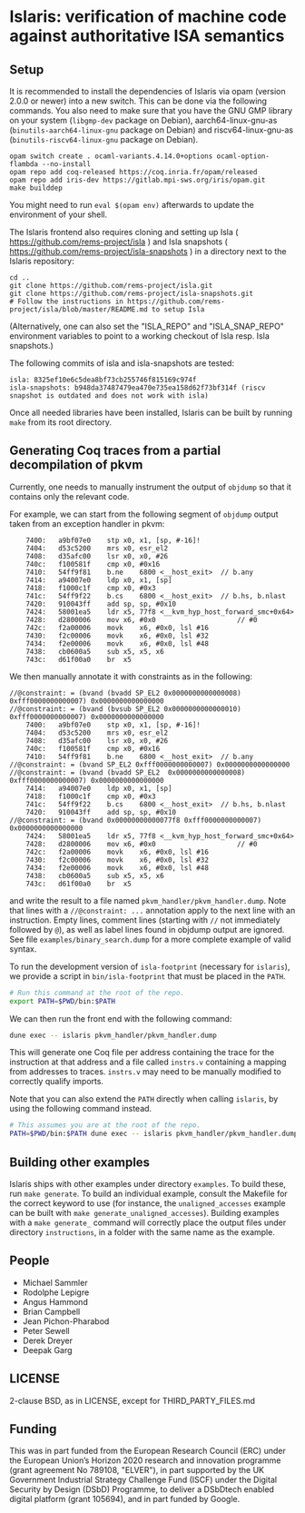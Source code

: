 # Islaris: verification of machine code against authoritative ISA semantics

## Setup

It is recommended to install the dependencies of Islaris via opam
(version 2.0.0 or newer) into a new switch. This can be done via the
following commands. You also need to make sure that you have the GNU
GMP library on your system (`libgmp-dev` package on Debian),
aarch64-linux-gnu-as (`binutils-aarch64-linux-gnu` package on Debian) and
riscv64-linux-gnu-as (`binutils-riscv64-linux-gnu` package on Debian).

```
opam switch create . ocaml-variants.4.14.0+options ocaml-option-flambda --no-install
opam repo add coq-released https://coq.inria.fr/opam/released
opam repo add iris-dev https://gitlab.mpi-sws.org/iris/opam.git
make builddep
```

You might need to run `eval $(opam env)` afterwards to update the environment of your shell.

The Islaris frontend also requires cloning and setting up Isla ( https://github.com/rems-project/isla )
and Isla snapshots ( https://github.com/rems-project/isla-snapshots ) in a directory next to
the Islaris repository:
```
cd ..
git clone https://github.com/rems-project/isla.git
git clone https://github.com/rems-project/isla-snapshots.git
# Follow the instructions in https://github.com/rems-project/isla/blob/master/README.md to setup Isla
```
(Alternatively, one can also set the "ISLA_REPO" and "ISLA_SNAP_REPO" environment variables
to point to a working checkout of Isla resp. Isla snapshots.)

The following commits of isla and isla-snapshots are tested:
```
isla: 8325ef10e6c5dea8bf73cb255746f815169c974f
isla-snapshots: b948da37487479ea470e735ea158d62f73bf314f (riscv snapshot is outdated and does not work with isla)
```

Once all needed libraries have been installed, Islaris can be built by running `make` from its root directory.

## Generating Coq traces from a partial decompilation of pkvm

Currently, one needs to manually instrument the output of `objdump` so that it
contains only the relevant code.

For example, we can start from the following segment of `objdump` output taken
from an exception handler in pkvm:
```
    7400:	a9bf07e0 	stp	x0, x1, [sp, #-16]!
    7404:	d53c5200 	mrs	x0, esr_el2
    7408:	d35afc00 	lsr	x0, x0, #26
    740c:	f100581f 	cmp	x0, #0x16
    7410:	54ff9f81 	b.ne	6800 <__host_exit>  // b.any
    7414:	a94007e0 	ldp	x0, x1, [sp]
    7418:	f1000c1f 	cmp	x0, #0x3
    741c:	54ff9f22 	b.cs	6800 <__host_exit>  // b.hs, b.nlast
    7420:	910043ff 	add	sp, sp, #0x10
    7424:	58001ea5 	ldr	x5, 77f8 <__kvm_hyp_host_forward_smc+0x64>
    7428:	d2800006 	mov	x6, #0x0                   	// #0
    742c:	f2a00006 	movk	x6, #0x0, lsl #16
    7430:	f2c00006 	movk	x6, #0x0, lsl #32
    7434:	f2e00006 	movk	x6, #0x0, lsl #48
    7438:	cb0600a5 	sub	x5, x5, x6
    743c:	d61f00a0 	br	x5
```
We then manually annotate it with constraints as in the following:
```
//@constraint: = (bvand (bvadd SP_EL2 0x0000000000000008) 0xfff0000000000007) 0x0000000000000000
//@constraint: = (bvand (bvsub SP_EL2 0x0000000000000010) 0xfff0000000000007) 0x0000000000000000
    7400:	a9bf07e0 	stp	x0, x1, [sp, #-16]!
    7404:	d53c5200 	mrs	x0, esr_el2
    7408:	d35afc00 	lsr	x0, x0, #26
    740c:	f100581f 	cmp	x0, #0x16
    7410:	54ff9f81 	b.ne	6800 <__host_exit>  // b.any
//@constraint: = (bvand SP_EL2 0xfff0000000000007) 0x0000000000000000
//@constraint: = (bvand (bvadd SP_EL2  0x0000000000000008) 0xfff0000000000007) 0x0000000000000000
    7414:	a94007e0 	ldp	x0, x1, [sp]
    7418:	f1000c1f 	cmp	x0, #0x3
    741c:	54ff9f22 	b.cs	6800 <__host_exit>  // b.hs, b.nlast
    7420:	910043ff 	add	sp, sp, #0x10
//@constraint: = (bvand 0x00000000000077f8 0xfff0000000000007) 0x0000000000000000
    7424:	58001ea5 	ldr	x5, 77f8 <__kvm_hyp_host_forward_smc+0x64>
    7428:	d2800006 	mov	x6, #0x0                   	// #0
    742c:	f2a00006 	movk	x6, #0x0, lsl #16
    7430:	f2c00006 	movk	x6, #0x0, lsl #32
    7434:	f2e00006 	movk	x6, #0x0, lsl #48
    7438:	cb0600a5 	sub	x5, x5, x6
    743c:	d61f00a0 	br	x5
```
and write the result to a file named `pkvm_handler/pkvm_handler.dump`. Note
that lines with a `//@constraint: ...` annotation apply to the next line with
an instruction. Empty lines, comment lines (starting with `//` not immediately
followed by `@`), as well as label lines found in objdump output are ignored.
See file `examples/binary_search.dump` for a more complete example of valid
syntax.

To run the development version of `isla-footprint` (necessary for `islaris`),
we provide a script in `bin/isla-footprint` that must be placed in the `PATH`.
```sh
# Run this command at the root of the repo.
export PATH=$PWD/bin:$PATH
```
We can then run the front end with the following command:
```sh
dune exec -- islaris pkvm_handler/pkvm_handler.dump
```
This will generate one Coq file per address containing the trace for the instruction at
that address and a file called `instrs.v` containing a mapping from addresses to
traces. `instrs.v` may need to be manually modified to correctly qualify imports.

Note that you can also extend the `PATH` directly when calling `islaris`, by
using the following command instead.
```sh
# This assumes you are at the root of the repo.
PATH=$PWD/bin:$PATH dune exec -- islaris pkvm_handler/pkvm_handler.dump
```

## Building other examples

Islaris ships with other examples under directory `examples`.
To build these, run `make generate`. To build an individual example,
consult the Makefile for the correct keyword to use (for instance,
the `unaligned_accesses` example can be built with 
`make generate_unaligned_accesses`).
Building examples with a `make generate_` command will correctly place
the output files under directory `instructions`, in a folder
with the same name as the example.

## People 

- Michael Sammler
- Rodolphe Lepigre
- Angus Hammond
- Brian Campbell
- Jean Pichon-Pharabod
- Peter Sewell
- Derek Dreyer
- Deepak Garg

## LICENSE

2-clause BSD, as in LICENSE, except for THIRD_PARTY_FILES.md

## Funding

This was in part funded from the European Research Council (ERC) under
the European Union’s Horizon 2020 research and innovation programme
(grant agreement No 789108, "ELVER"), in part supported by the UK
Government Industrial Strategy Challenge Fund (ISCF) under the Digital
Security by Design (DSbD) Programme, to deliver a DSbDtech enabled
digital platform (grant 105694), and in part funded by Google.

